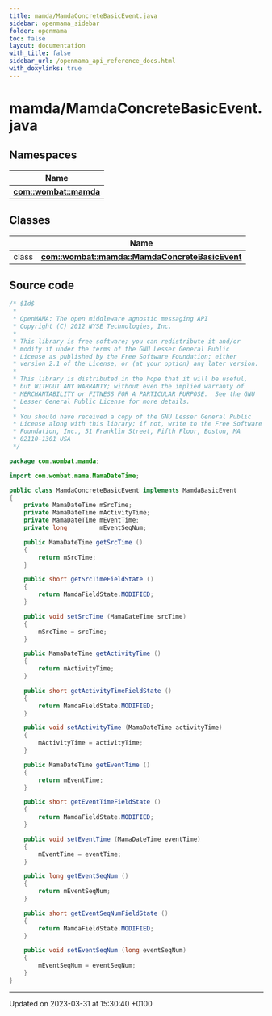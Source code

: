 ```yaml
---
title: mamda/MamdaConcreteBasicEvent.java
sidebar: openmama_sidebar
folder: openmama
toc: false
layout: documentation
with_title: false
sidebar_url: /openmama_api_reference_docs.html
with_doxylinks: true
---
```


# mamda/MamdaConcreteBasicEvent.java



## Namespaces

| Name           |
| -------------- |
| **[com::wombat::mamda](namespacecom_1_1wombat_1_1mamda.html)**  |

## Classes

|                | Name           |
| -------------- | -------------- |
| class | **[com::wombat::mamda::MamdaConcreteBasicEvent](classcom_1_1wombat_1_1mamda_1_1MamdaConcreteBasicEvent.html)**  |




## Source code

```java
/* $Id$
 *
 * OpenMAMA: The open middleware agnostic messaging API
 * Copyright (C) 2012 NYSE Technologies, Inc.
 *
 * This library is free software; you can redistribute it and/or
 * modify it under the terms of the GNU Lesser General Public
 * License as published by the Free Software Foundation; either
 * version 2.1 of the License, or (at your option) any later version.
 *
 * This library is distributed in the hope that it will be useful,
 * but WITHOUT ANY WARRANTY; without even the implied warranty of
 * MERCHANTABILITY or FITNESS FOR A PARTICULAR PURPOSE.  See the GNU
 * Lesser General Public License for more details.
 *
 * You should have received a copy of the GNU Lesser General Public
 * License along with this library; if not, write to the Free Software
 * Foundation, Inc., 51 Franklin Street, Fifth Floor, Boston, MA
 * 02110-1301 USA
 */

package com.wombat.mamda;

import com.wombat.mama.MamaDateTime;

public class MamdaConcreteBasicEvent implements MamdaBasicEvent
{
    private MamaDateTime mSrcTime;
    private MamaDateTime mActivityTime;
    private MamaDateTime mEventTime;
    private long         mEventSeqNum;

    public MamaDateTime getSrcTime ()
    {
        return mSrcTime;
    }

    public short getSrcTimeFieldState ()
    {
        return MamdaFieldState.MODIFIED;
    }

    public void setSrcTime (MamaDateTime srcTime)
    {
        mSrcTime = srcTime;
    }

    public MamaDateTime getActivityTime ()
    {
        return mActivityTime;
    }

    public short getActivityTimeFieldState ()
    {
        return MamdaFieldState.MODIFIED;
    }

    public void setActivityTime (MamaDateTime activityTime)
    {
        mActivityTime = activityTime;
    }

    public MamaDateTime getEventTime ()
    {
        return mEventTime;
    }

    public short getEventTimeFieldState ()
    {
        return MamdaFieldState.MODIFIED;
    }

    public void setEventTime (MamaDateTime eventTime)
    {
        mEventTime = eventTime;
    }

    public long getEventSeqNum ()
    {
        return mEventSeqNum;
    }

    public short getEventSeqNumFieldState ()
    {
        return MamdaFieldState.MODIFIED;
    }

    public void setEventSeqNum (long eventSeqNum)
    {
        mEventSeqNum = eventSeqNum;
    }
}
```


-------------------------------

Updated on 2023-03-31 at 15:30:40 +0100

